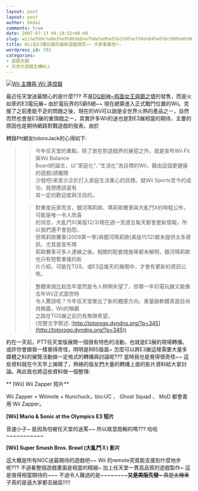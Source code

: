 ```yaml
---
layout: post
layout: post
author: kkdai
comments: true
date: 2007-07-13 04:19:52+00:00
slug: wii%e5%9c%a8e3%e9%9b%bb%e7%8e%a9%e5%b1%95%e7%9a%84%e6%9c%80%e6%96%b0%e9%81%8a%e6%88%b2%e8%b3%87%e8%a8%8a-%e5%a4%a7%e5%ae%b6%e7%9c%8b%e7%9c%8b%e5%90%a7
title: Wii在E3電玩展的最新遊戲資訊~~ 大家看看吧!–
wordpress_id: 703
categories:
- 遊戲天國
- 次世代遊戲主機Wii
---
```


[![Wii 主機與 Wii 遙控器](http://upload.wikimedia.org/wikipedia/commons/thumb/1/17/Wii_Wiimotea.png/260px-Wii_Wiimotea.png)](http://www.evanlin.com/wiki/Image:Wii_Wiimotea.png)




最近任天堂迷最關心的是什麼??? 不是[DQ劍神~假面女王與鏡之塔](DQ劍神~假面女王與鏡之塔)的發售，而是火如荼的E3電玩展~ 由於電玩界的5窮6絕~~ 現在總算進入正式戰鬥位置的Wii。克服了之前產能不足的問題之後，現在的Wii可以說是全世界火熱的產品之ㄧ，自然而然也會是E3展的重頭戲之ㄧ，其實許多Wii的迷也是對E3展相當的期待，主要的原因也是期待網路對戰遊戲的發表。由於




轉錄Ptt網友totoroJack的心得如下:




<blockquote>

> 
> 今年任天堂的重點，除了放在對遊戲界的展望之外，就是宣布Wii Fit與Wii Balance  
Board的誕生，以”家庭化”、”生活化”為目標的Wii，藉由這個更健康的遊戲(請離開  
沙發吧)來宣示企於打入家庭生活重心的目標。就Wii Sports至今的成功，我想應該是有  
其一定的歡迎度與注目的。
> 
> 

> 
> 對重度玩家而言，銀河瑪莉歐、瑪莉歐賽車與大亂鬥X的時程公布，可能是唯一令人欣喜  
的消息，大亂鬥X(美版12/3)現在週一至週五每天都會更新情報，所以我們還不會抱怨，  
但瑪莉歐賽車(2008第一季)與銀河瑪莉歐(美版11/12)都未提供太多資訊，尤其是宣布瑪  
莉歐賽車可多人連線之後，相關的配套措施等都未解明，銀河瑪莉歐也只有短暫重複的影  
片介紹，可能在TGS、或E3這幾天的展期中，才會有更新的資訊公佈。
> 
> 

> 
> 整體來說比起去年當然是令人稍稍失望了，但哪一年的電玩展又能像去年Wii正式面世時  
令人驚訝呢？今年任天堂推出了新的體感方向，重量級軟體真面目尚待揭露，Wii的稱霸  
之路在TGS展之前仍有無限希望。  
(完整文字敘述: [http://totorogo.dyndns.org/?p=345](http://totorogo.dyndns.org/?p=345))
> 
> </blockquote>




約在一天前，PTT任天堂版展開一個很有特色的活動，也就是E3展的現場轉播。或許你會跟我一樣覺得奇怪，明明是BBS版面~ 怎麼可以將E3展這樣需要大量多媒體之料的展覽活動做一定格式的轉播與討論呢??? 當時我也是覺得很奇怪~~ 這些資料就在今天早上揭曉了，熱絡的版友們大量的轉播上面的影片資料給大家討論。再此我也將這些資料做一個整理:


<!-- more -->








** [Wii] Wii Zapper 短片**





  
Wii Zapper = Wiimote + Nunchuck，bio:UC 、 Ghost Squad 、 MoD 都會善用 Wii Zapper。







**[Wii] Mario & Sonic at the Olympics E3 短片**


  



音速小子~ 是因為怕被任天堂的迷罵~~ 所以故意跑輸的嗎??? 哈哈~~~~~~~~~~~







**[Wii] Super Smash Bros. Brawl (大亂鬥Ｘ) 影片**





  
這大概是所有NGC迷最期待的遊戲吧~~ Wii 的remote究竟能支援到什麼地步呢??? 不過看整個遊戲畫面是相當的精細~ 加上任天堂一貫高品質的遊戲製作~ 這是值得相當期待的~~~ 不過令人難過的是~~~~~~~~~~~~~~**又是美版先發**~ 真是太機車了~~~~~~真的是逼大家都去破區!!!!!
